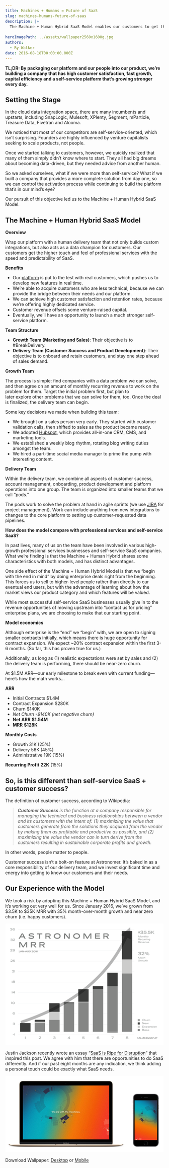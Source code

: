 ```yaml
---
title: Machines + Humans = Future of SaaS
slug: machines-humans-future-of-saas
description: |+
  The Machine + Human Hybrid SaaS Model enables our customers to get the touch and feel of professional services with the speed and predictability of SaaS. 

heroImagePath: ../assets/wallpaper2560x1600g.jpg
authors:
  - Ry Walker
date: 2016-08-18T00:00:00.000Z
---
```


 **TL;DR: By packaging our platform and our people into our product, we’re building a company that has high customer satisfaction, fast growth, capital efficiency and a self-service platform that’s growing stronger every day.**

## Setting the Stage

In the cloud data integration space, there are many incumbents and upstarts, including SnapLogic, Mulesoft, XPlenty, Segment, mParticle, Treasure Data, Fivetran and Alooma.

We noticed that most of our competitors are self-service-oriented, which isn’t surprising. Founders are highly influenced by venture capitalists seeking&nbsp;to scale products, not people.

Once we started talking to customers, however, we quickly realized that many of them simply didn’t know where to start. They all had big dreams about becoming data-driven, but they needed advice from another human.

So we asked ourselves, what if we were more than&nbsp;self-service? What if we built a company that provides a more complete solution from day one, so we can control the activation process while continuing to&nbsp;build the platform that’s in our mind’s eye?

Our pursuit of this objective led us to the Machine + Human Hybrid SaaS Model.

## The Machine + Human Hybrid SaaS Model

**Overview**

Wrap our platform with a human delivery team that not only builds custom integrations, but also acts as a data champion for customers. Our customers get the higher touch and feel of professional services with the speed and predictability of SaaS.

**Benefits**

- Our [platform](https://www.astronomer.io/blog/why-we-built-our-data-platform-on-aws-and-why-we-rebuilt-it-with-open-source) is put to the test with real customers, which pushes us to develop new features in real time.
- We’re able to acquire customers who are less technical, because we can provide the bridge between their needs and our platform.
- We can achieve high customer satisfaction and retention rates, because we’re offering highly&nbsp;dedicated service.&nbsp;
- Customer revenue offsets some venture-raised capital.
- Eventually, we’ll have an opportunity to launch a much stronger self-service platform.

**Team Structure**

- **Growth Team (Marketing and Sales)**: Their objective is to #BreakDelivery.
- **Delivery Team (Customer Success and Product Development)**: Their objective is to onboard and retain customers, and stay one step ahead of sales demand.

**Growth Team**

The process is simple: find companies with a data problem we can solve, and then agree on an amount of monthly recurring revenue to work on the problem for them. Target the initial problem first, but plan to later&nbsp;explore&nbsp;other problems that we can solve for them, too. Once the deal is finalized, the delivery team can begin.

Some key decisions we made when building this team:

- We brought on a sales person very early. They started with customer validation calls, then shifted to sales as the product became ready.
- We adopted [Hubspot](https://www.hubspot.com/), which provides all-in-one CRM, CMS, and marketing tools.
- We established a weekly blog rhythm, rotating blog writing duties amongst the team.
- We hired a part-time social media manager to prime the pump with interesting content.

**Delivery Team**

Within the delivery team, we combine all aspects of customer success, account management, onboarding, product development and platform operations into one group. The team is organized into smaller teams that we call “pods.”

The pods work to solve the problem at hand in agile sprints (we use [JIRA](https://www.atlassian.com/software/jira) for project management). Work can include anything from new integrations to changes to the core platform to setting up customer-requested data pipelines.

**How does the model compare with professional services and self-service SaaS?**

In past lives, many of us on the team have been involved in various high-growth professional services businesses and self-service SaaS companies. What we’re finding is that the Machine + Human Hybrid shares some characteristics with both models, and has distinct advantages.

One side effect of the Machine + Human Hybrid Model is that we “begin with the end in mind” by doing enterprise deals right from the beginning. This forces us to sell to higher-level people rather than directly to our eventual end users, but with the advantage of learning about how the market views our product category and which features will be valued.

While most successful self-service SaaS businesses usually give in to the revenue opportunities of moving upstream into “contact us for pricing” enterprise plans, we are choosing to make that our starting point.

**Model economics**

Although enterprise is the “end” we “begin” with, we are open to signing smaller contracts initially, which means there is huge opportunity for contract expansion. We expect ~20% contract expansion within the first 3-6 months. (So far, this has proven true for us.)

Additionally, as long as (1) realistic expectations were set by sales and (2) the delivery team is performing, there should be near-zero churn.

At $1.5M ARR—our early milestone to break even with current funding—here’s how the math works...

**ARR**

- Initial Contracts $1.4M
- Contract Expansion $280K
- Churn $140K
- _Net Churn -$140K (net negative churn)_
- **Net ARR**  **$1.54M**
- **MRR**  **$128K**

**Monthly Costs**

- Growth 31K (25%)
- Delivery 56K (45%)
- Administrative 19K (15%)

**Recurring Profit**  **22K** (15%)

## So, is this different than self-service SaaS + customer success?

The definition of customer success, according to Wikipedia:

> **_Customer Success_** _is the function at a company responsible for managing the technical and business relationships between a vendor and its customers with the intent of: (1) maximizing the value that customers generate from the solutions they acquired from the vendor by making them as profitable and productive as possible, and (2) maximizing the value the vendor can in turn derive from the customers resulting in sustainable corporate profits and growth._

In other words, people matter to people.

Customer success isn’t a bolt-on feature at Astronomer. It’s baked in as a core responsibility of our delivery team, and we invest significant time and energy into getting to know our customers and their needs.

## Our Experience with the Model

We took a risk by adopting this Machine + Human Hybrid SaaS Model, and it’s working out very well for us. Since January 2016, we’ve grown from $3.5K to $35K MRR with 35% month-over-month growth and near zero churn (i.e. happy customers).

![mrr_08_2016.png](../assets/mrr_08_2016.png?noresize)

Justin Jackson recently wrote an essay “[SaaS is Ripe for Disruption](https://medium.com/swlh/saas-is-ripe-for-disruption-56429324a0ed)” that inspired this post. We agree with him that there are opportunities to do SaaS differently. And if our&nbsp;past eight months are any indication, we think adding a personal touch could be exactly what SaaS needs.

![desktopplusmobile.jpg](../assets/desktopplusmobile.jpg)

Download&nbsp;Wallpaper: [Desktop](../assets/wallpaper2560x1600g.jpg) or [Mobile](../assets/wallpaper1080x1920b.jpg)

